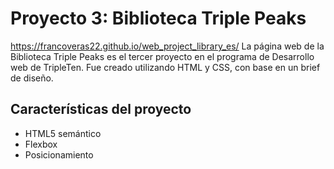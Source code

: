 # Proyecto 3: Biblioteca Triple Peaks
https://francoveras22.github.io/web_project_library_es/
La página web de la Biblioteca Triple Peaks es el tercer proyecto en el programa de Desarrollo web de TripleTen. Fue creado utilizando HTML y CSS, con base en un brief de diseño.

## Características del proyecto

- HTML5 semántico
- Flexbox
- Posicionamiento
